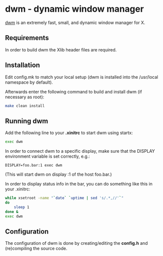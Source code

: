 # dwm - dynamic window manager
[dwm][1] is an extremely fast, small, and dynamic window manager for X.

## Requirements
In order to build dwm the Xlib header files are required.

## Installation
Edit config.mk to match your local setup (dwm is installed into the /usr/local namespace by default).

Afterwards enter the following command to build and install dwm (if necessary as root):
```sh
make clean install
```

## Running dwm
Add the following line to your **.xinitrc** to start dwm using startx:

```sh
exec dwm
```

In order to connect dwm to a specific display, make sure that the DISPLAY environment variable is set correctly, e.g.:

```
DISPLAY=foo.bar:1 exec dwm
```
(This will start dwm on display :1 of the host foo.bar.)

In order to display status info in the bar, you can do something like this in your .xinitrc:

```sh
while xsetroot -name "`date` `uptime | sed 's/.*,//'`"
do
    sleep 1
done &
exec dwm
```

## Configuration
The configuration of dwm is done by creating/editing the **config.h** and (re)compiling the source code.

[1]: https://dwm.suckless.org/
